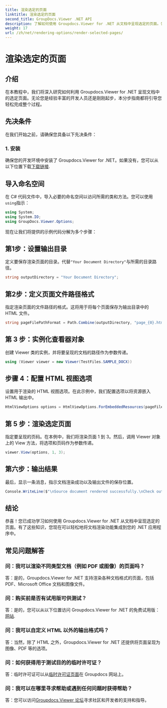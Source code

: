 ```yaml
---
title: 渲染选定的页面
linktitle: 渲染选定的页面
second_title: GroupDocs.Viewer .NET API
description: 了解如何使用 Groupdocs.Viewer for .NET 从文档中呈现选定的页面。包含代码示例的分步教程。
weight: 17
url: /zh/net/rendering-options/render-selected-pages/
---
```


# 渲染选定的页面

## 介绍

在本教程中，我们将深入研究如何利用 Groupdocs.Viewer for .NET 呈现文档中的选定页面。无论您是经验丰富的开发人员还是刚刚起步，本分步指南都将引导您轻松完成整个过程。

## 先决条件

在我们开始之前，请确保您具备以下先决条件：

### 1. 安装

确保您的开发环境中安装了 Groupdocs.Viewer for .NET。如果没有，您可以从以下位置下载[下载链接](https://releases.groupdocs.com/viewer/net/).

## 导入命名空间

在 C# 代码文件中，导入必要的命名空间以访问所需的类和方法。您可以使用`using`指示：

```csharp
using System;
using System.IO;
using GroupDocs.Viewer.Options;
```

现在让我们将提供的示例代码分解为多个步骤：

## 第1步：设置输出目录

定义要保存渲染页面的目录。代替`"Your Document Directory"`与所需的目录路径。

```csharp
string outputDirectory = "Your Document Directory";
```

## 第2步：定义页面文件路径格式

指定渲染页面的文件路径的格式。这将用于将每个页面保存为输出目录中的 HTML 文件。

```csharp
string pageFilePathFormat = Path.Combine(outputDirectory, "page_{0}.html");
```

## 第 3 步：实例化查看器对象

创建 Viewer 类的实例，并将要呈现的文档的路径作为参数传递。

```csharp
using (Viewer viewer = new Viewer(TestFiles.SAMPLE_DOCX))
```

## 步骤 4：配置 HTML 视图选项

设置用于渲染的 HTML 视图选项。在此示例中，我们配置选项以将资源嵌入 HTML 输出中。

```csharp
HtmlViewOptions options = HtmlViewOptions.ForEmbeddedResources(pageFilePathFormat);
```

## 第 5 步：渲染选定页面

指定要呈现的页码。在本例中，我们将渲染页面 1 到 3。然后，调用 Viewer 对象上的 View 方法，将选项和页码作为参数传递。

```csharp
viewer.View(options, 1, 3);
```

## 第六步：输出结果

最后，显示一条消息，指示文档渲染成功以及输出文件的保存位置。

```csharp
Console.WriteLine($"\nSource document rendered successfully.\nCheck output in {outputDirectory}.");
```

## 结论

恭喜！您已成功学习如何使用 Groupdocs.Viewer for .NET 从文档中呈现选定的页面。有了这些知识，您现在可以轻松地将文档渲染功能集成到您的 .NET 应用程序中。

## 常见问题解答

### 问：我可以渲染不同类型文档（例如 PDF 或图像）的页面吗？

答：是的，Groupdocs.Viewer for .NET 支持渲染各种文档格式的页面，包括 PDF、Microsoft Office 文档和图像文件。

### 问：购买前是否有试用版可供测试？

答：是的，您可以从以下位置访问 Groupdocs.Viewer for .NET 的免费试用版：[网站](https://releases.groupdocs.com/).

### 问：我可以自定义 HTML 以外的输出格式吗？

答：当然，除了 HTML 之外，Groupdocs.Viewer for .NET 还提供将页面呈现为图像、PDF 等的选项。

### 问：如何获得用于测试目的的临时许可证？

答：临时许可证可以从[临时许可证页面](https://purchase.groupdocs.com/temporary-license/)在 Groupdocs 网站上。

### 问：我可以在哪里寻求帮助或遇到任何问题时获得帮助？

答：您可以访问[Groupdocs.Viewer 论坛](https://forum.groupdocs.com/c/viewer/9)寻求社区和开发者的支持和指导。